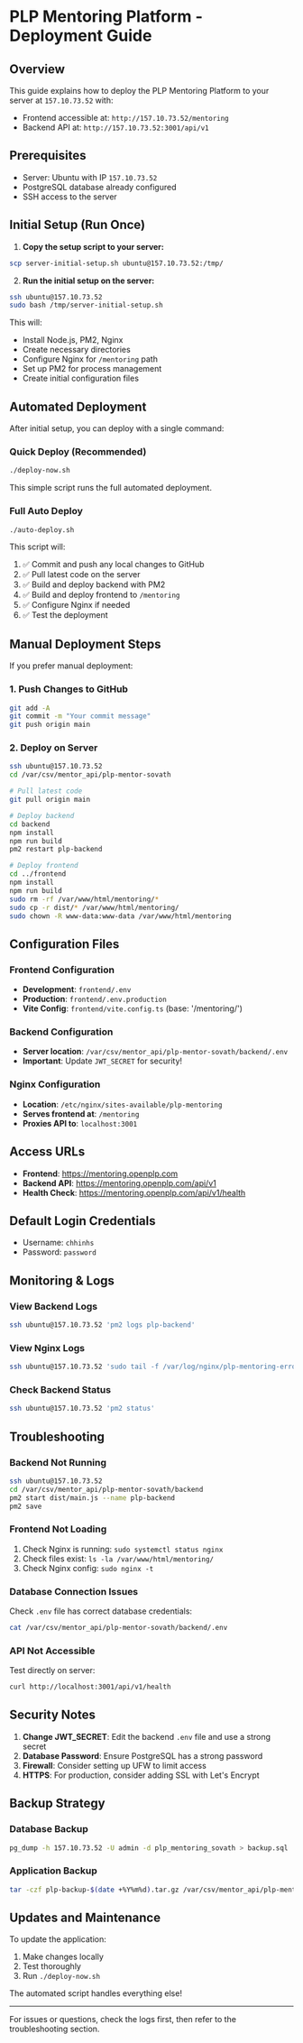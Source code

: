 # PLP Mentoring Platform - Deployment Guide

## Overview
This guide explains how to deploy the PLP Mentoring Platform to your server at `157.10.73.52` with:
- Frontend accessible at: `http://157.10.73.52/mentoring`
- Backend API at: `http://157.10.73.52:3001/api/v1`

## Prerequisites
- Server: Ubuntu with IP `157.10.73.52`
- PostgreSQL database already configured
- SSH access to the server

## Initial Setup (Run Once)

1. **Copy the setup script to your server:**
```bash
scp server-initial-setup.sh ubuntu@157.10.73.52:/tmp/
```

2. **Run the initial setup on the server:**
```bash
ssh ubuntu@157.10.73.52
sudo bash /tmp/server-initial-setup.sh
```

This will:
- Install Node.js, PM2, Nginx
- Create necessary directories
- Configure Nginx for `/mentoring` path
- Set up PM2 for process management
- Create initial configuration files

## Automated Deployment

After initial setup, you can deploy with a single command:

### Quick Deploy (Recommended)
```bash
./deploy-now.sh
```

This simple script runs the full automated deployment.

### Full Auto Deploy
```bash
./auto-deploy.sh
```

This script will:
1. ✅ Commit and push any local changes to GitHub
2. ✅ Pull latest code on the server
3. ✅ Build and deploy backend with PM2
4. ✅ Build and deploy frontend to `/mentoring`
5. ✅ Configure Nginx if needed
6. ✅ Test the deployment

## Manual Deployment Steps

If you prefer manual deployment:

### 1. Push Changes to GitHub
```bash
git add -A
git commit -m "Your commit message"
git push origin main
```

### 2. Deploy on Server
```bash
ssh ubuntu@157.10.73.52
cd /var/csv/mentor_api/plp-mentor-sovath

# Pull latest code
git pull origin main

# Deploy backend
cd backend
npm install
npm run build
pm2 restart plp-backend

# Deploy frontend
cd ../frontend
npm install
npm run build
sudo rm -rf /var/www/html/mentoring/*
sudo cp -r dist/* /var/www/html/mentoring/
sudo chown -R www-data:www-data /var/www/html/mentoring
```

## Configuration Files

### Frontend Configuration
- **Development**: `frontend/.env`
- **Production**: `frontend/.env.production`
- **Vite Config**: `frontend/vite.config.ts` (base: '/mentoring/')

### Backend Configuration
- **Server location**: `/var/csv/mentor_api/plp-mentor-sovath/backend/.env`
- **Important**: Update `JWT_SECRET` for security!

### Nginx Configuration
- **Location**: `/etc/nginx/sites-available/plp-mentoring`
- **Serves frontend at**: `/mentoring`
- **Proxies API to**: `localhost:3001`

## Access URLs

- **Frontend**: https://mentoring.openplp.com
- **Backend API**: https://mentoring.openplp.com/api/v1
- **Health Check**: https://mentoring.openplp.com/api/v1/health

## Default Login Credentials
- Username: `chhinhs`
- Password: `password`

## Monitoring & Logs

### View Backend Logs
```bash
ssh ubuntu@157.10.73.52 'pm2 logs plp-backend'
```

### View Nginx Logs
```bash
ssh ubuntu@157.10.73.52 'sudo tail -f /var/log/nginx/plp-mentoring-error.log'
```

### Check Backend Status
```bash
ssh ubuntu@157.10.73.52 'pm2 status'
```

## Troubleshooting

### Backend Not Running
```bash
ssh ubuntu@157.10.73.52
cd /var/csv/mentor_api/plp-mentor-sovath/backend
pm2 start dist/main.js --name plp-backend
pm2 save
```

### Frontend Not Loading
1. Check Nginx is running: `sudo systemctl status nginx`
2. Check files exist: `ls -la /var/www/html/mentoring/`
3. Check Nginx config: `sudo nginx -t`

### Database Connection Issues
Check `.env` file has correct database credentials:
```bash
cat /var/csv/mentor_api/plp-mentor-sovath/backend/.env
```

### API Not Accessible
Test directly on server:
```bash
curl http://localhost:3001/api/v1/health
```

## Security Notes

1. **Change JWT_SECRET**: Edit the backend `.env` file and use a strong secret
2. **Database Password**: Ensure PostgreSQL has a strong password
3. **Firewall**: Consider setting up UFW to limit access
4. **HTTPS**: For production, consider adding SSL with Let's Encrypt

## Backup Strategy

### Database Backup
```bash
pg_dump -h 157.10.73.52 -U admin -d plp_mentoring_sovath > backup.sql
```

### Application Backup
```bash
tar -czf plp-backup-$(date +%Y%m%d).tar.gz /var/csv/mentor_api/plp-mentor-sovath
```

## Updates and Maintenance

To update the application:
1. Make changes locally
2. Test thoroughly
3. Run `./deploy-now.sh`

The automated script handles everything else!

---

For issues or questions, check the logs first, then refer to the troubleshooting section.
